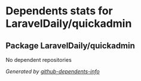 # Dependents stats for LaravelDaily/quickadmin

## Package LaravelDaily/quickadmin

No dependent repositories

_Generated by [github-dependents-info](https://github.com/nvuillam/github-dependents-info)_